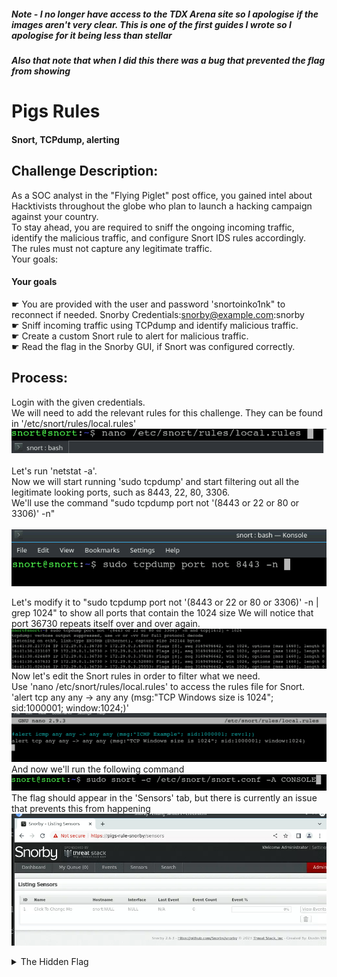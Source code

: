 ##### Note - I no longer have access to the TDX Arena site so I apologise if the images aren't very clear. This is one of the first guides I wrote so I apologise for it being less than stellar
##### Also that note that when I did this there was a bug that prevented the flag from showing
# Pigs Rules
#### Snort, TCPdump, alerting
## Challenge Description:
As a SOC analyst in the "Flying Piglet" post office, you gained intel about Hacktivists throughout the globe who plan to launch a hacking campaign against your country.<br>
To stay ahead, you are required to sniff the ongoing incoming traffic, identify the malicious traffic, and configure Snort IDS rules accordingly.<br>
The rules must not capture any legitimate traffic.<br>
Your goals:


#### Your goals<br>
☛ You are provided with the user and password 'snortoinko1nk" to reconnect if needed. Snorby Credentials:snorby@example.com:snorby<br>
☛ Sniff incoming traffic using TCPdump and identify malicious traffic.<br>
☛ Create a custom Snort rule to alert for malicious traffic.<br>
☛ Read the flag in the Snorby GUI, if Snort was configured correctly.<br>

## Process:
Login with the given credentials. <br>
We will need to add the relevant rules for this challenge. They can be found in '/etc/snort/rules/local.rules' 
<br>
<kbd align="center">
  <img src="Images/Pigs_Rules_01.png"/>
</kbd> 
<br><br>
Let's run 'netstat -a'.<br>
Now we will start running 'sudo tcpdump' and start filtering out all the legitimate looking ports, such as 8443, 22, 80, 3306.<br>
We'll use the command "sudo tcpdump port not '(8443 or 22 or 80 or 3306)' -n"<br>
<br>
<kbd align="center">
  <img src="Images/Pigs_Rules_02.png"/>
</kbd> 

Let's modify it to "sudo tcpdump port not '(8443 or 22 or 80 or 3306)' -n | grep 1024" to show all ports that contain the 1024 size
We will notice that port 36730 repeats itself over and over again.
<br>
<kbd align="center">
  <img src="Images/Pigs_Rules_03.png"/>
</kbd> 
<br>
Now let's edit the Snort rules in order to filter what we need. <br>
Use 'nano /etc/snort/rules/local.rules' to access the rules file for Snort. <br>
'alert tcp any any -> any any (msg:"TCP Windows size is 1024"; sid:1000001; window:1024;)'
<br>
<kbd align="center">
  <img src="Images/Pigs_Rules_04.png"/>
</kbd> 
<br>
And now we'll run the following command
<br>
<kbd align="center">
  <img src="Images/Pigs_Rules_05.png"/>
</kbd> 
<br>
The flag should appear in the 'Sensors' tab, but there is currently an issue that prevents this from happening
<br>
<kbd align="center">
  <img src="Images/Pigs_Rules_06.png"/>
</kbd> 
<br>

<details> 
        <summary>The Hidden Flag</summary> 
          <details> 
            <summary>Did you find the flag yourself?</summary> 
          <details> 
            <summary>I sure hope you did</summary> 
                1fdcf70d937c1d1796a53fb4fdb9e79c
    </details><br>
    </details><br>
    </details><br>

